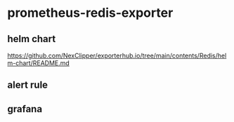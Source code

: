 # prometheus-redis-exporter

## helm chart
https://github.com/NexClipper/exporterhub.io/tree/main/contents/Redis/helm-chart/README.md

## alert rule


## grafana
